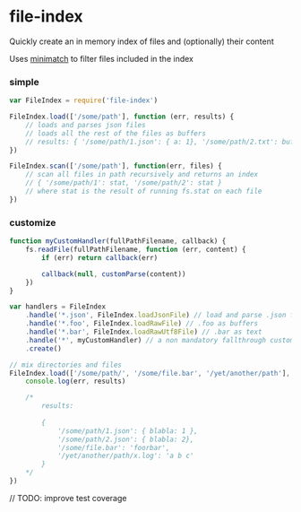 # file-index

Quickly create an in memory index of files and (optionally) their content

Uses [minimatch](https://github.com/isaacs/minimatch) to filter files included in the index

### simple
```javascript
var FileIndex = require('file-index')

FileIndex.load(['/some/path'], function (err, results) {
	// loads and parses json files
	// loads all the rest of the files as buffers
	// results: { '/some/path/1.json': { a: 1}, '/some/path/2.txt': buffer }
})

FileIndex.scan(['/some/path'], function(err, files) {
	// scan all files in path recursively and returns an index
	// { '/some/path/1': stat, '/some/path/2': stat }
	// where stat is the result of running fs.stat on each file
})
```

### customize
```javascript
function myCustomHandler(fullPathFilename, callback) {
	fs.readFile(fullPathFilename, function (err, content) {
		if (err) return callback(err)

		callback(null, customParse(content))
	})	
}

var handlers = FileIndex	
	.handle('*.json', FileIndex.loadJsonFile) // load and parse .json files	
	.handle('*.foo', FileIndex.loadRawFile)	// .foo as buffers
	.handle('*.bar', FileIndex.loadRawUtf8File) // .bar as text
	.handle('*', myCustomHandler) // a non mandatory fallthrough custom handler
	.create()

// mix directories and files
FileIndex.load(['/some/path/', '/some/file.bar', '/yet/another/path'], handlers, function(err, results) {
	console.log(err, results)

	/* 
		results:
		
		{
			'/some/path/1.json': { blabla: 1 },
			'/some/path/2.json': { blabla: 2},
			'/some/file.bar': 'foorbar',
			'/yet/another/path/x.log': 'a b c'
		}
	*/
})
```

// TODO: improve test coverage
